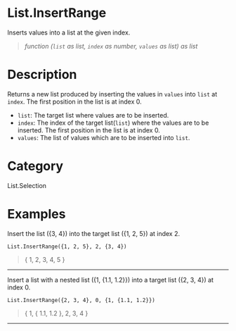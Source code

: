 # List.InsertRange
Inserts values into a list at the given index.
> _function (<code>list</code> as list, <code>index</code> as number, <code>values</code> as list) as list_

# Description 
Returns a new list produced by inserting the values in <code>values</code> into <code>list</code> at <code>index</code>. The first position in the list is at index 0.
      <ul>
        <li><code>list</code>: The target list where values are to be inserted.</li>
        <li><code>index</code>: The index of the target list(<code>list</code>) where the values are to be inserted. The first position in the list is at index 0.</li>
        <li><code>values</code>: The list of values which are to be inserted into <code>list</code>.</li>
      </ul>
# Category 
List.Selection
# Examples 
Insert the list ({3, 4}) into the target list ({1, 2, 5}) at index 2.
```
List.InsertRange({1, 2, 5}, 2, {3, 4})
```
> {
    1,
    2,
    3,
    4,
    5
}
***
Insert a list with a nested list ({1, {1.1, 1.2}}) into a target list ({2, 3, 4}) at index 0.
```
List.InsertRange({2, 3, 4}, 0, {1, {1.1, 1.2}})
```
> {
    1, {
        1.1,
        1.2
    },
    2,
    3,
    4
}
***
